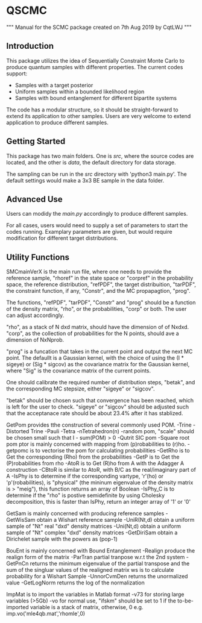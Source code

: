 # QSCMC

"""
Manual for the SCMC package
created on 7th Aug 2019
by CqtLWJ
"""
## Introduction
This package utilizes the idea of Sequentially Constraint Monte Carlo to produce quantum samples with different properties. The current codes support:
- Samples with a target posterior
- Uniform samples within a bounded likelihood region
- Samples with bound entanglement for different bipartite systems

The code has a modular structure, so it should be straight-forward to extend its application to other samples. Users are very welcome to extend application to produce different samples.

## Getting Started
This package has two main folders. One is *src*, where the source codes are located, and the other is *data*, the default directory for data storage.

The sampling can be run in the *src* directory with 'python3 main.py'. The default settings would make a 3x3 BE sample in the data folder.

## Advanced Use
Users can modidy the *main.py* accordingly to produce different samples.

For all cases, users would need to supply a set of parameters to start the codes running. Examplary parameters are given, but would require modification for different target distributions. 

## Utility Functions


SMCmainVerX 
	is the main run file, where one needs to provide the reference
sample, "rhoref" in the state space or "corpref" in the probability space, 
the reference distribution, "refPDF", the target distribuition, "tarPDF", 
the constraint function, if any, "Constr", and the MC propapagtion, "prog".

The functions, "refPDF", "tarPDF", "Constr" and "prog" should be a function 
of the density matrix, "rho", or the probabilities, "corp" or both. The user
can adjust accordingly.

"rho", as a stack of N dxd matrix, should have the dimension of of Nxdxd.
"corp", as the collection of probabilities for the N points, should ave 
a dimension of NxNprob.

"prog" is a funcation that takes in the current point and output the next MC
point. The defaullt is a Gaussian kernel, with the choice of using the 
(I * sigeye) or (Sig * sigcov) as the covariance matrix for the Gaussian 
kernel, where "Sig" is the covariance matrix of the current points.

One should calibrate the required number of distribution steps, "betak", and 
the corresponding MC stepsize, either "sigeye" or "sigcov".

"betak" should be chosen such that convergence has been reached, which is left 
for the user to check. "sigeye" or "sigcov" should be adjusted such that the 
acceptanace rate should be about 23.4% after it has stablized. 

GetPom
	provides tthe construction of several commonly used POM.
	-Trine
	-Distorted Trine
	-Pauli
	-Tetra
	-nTetrahedron(n)
	-random pom, "scale" should be chosen small such that I - sum(POM) > 0
	-Qutrit SIC pom
	-Square root pom
ptor
	is mainly concerned with mapping from (p)robabilities to (r)ho. 
	-getpomc is to vectorise the pom for calculating probabilities
	-GetRho  is to Get the corresponding (Rho) from the probabilities
	-GetP    is to Get the (P)robabilities from rho
	-AtoR    is to Get (R)ho from A with the Adagger A construction
	-CBtoR   is similar to AtoR, with B/C as the real/imaginary part of A 
	-IsPhy   is to determine if the corresponding vartype, 'r'(ho) or 
	 	 'p'(robabilities), is "physical" (the mininum eigenvalue
		  of the density matrix is > "meig"), this function returns 
		  an array of Boolean
	-IsPhy_C  is to determine if the "rho" is postive semidefinite by using 
		  Cholesky decomposition, this is faster than IsPhy, return an 
		  integer array of '1' or '0'

GetSam 
	is mainly concerned with producing reference samples
	-GetWisSam    obtain a Wishart reference sample
	-UniR(Nt,d)   obtain a uniform sample of "Nt" real "dxd" density matrices
	-Uni(Nt,d)    obtain a uniform sample of "Nt" complex "dxd" density matrices
	-GetDiriSam   obtain a Dirichelet sample with the powers as (pop-1)

BouEnt 
	is mainly concerned with Bound Entanglement 
	-Realign     produce the realign form of the matrix
	-ParTran     partial tranpose w.r.t the 2nd system
	-GetPnCn     returns the minimum eigenvalue of the partial transpose and the
		      sum of the singluar values of the realigned matrix
ws
	is to calculate probability for a Wishart Sample
	-UnnorCvmDen  returns the unormalized value
	-GetLogNorm   returns the log of the normalization 

ImpMat 
	is to import the variables in Matlab format
	-v73	for storing large variables (>5Gb)
	-vo 	for normal use, "ifskm" should be set to 1 if the to-be-imported variable
		is a stack of matrix, otherwise, 0 e.g. imp.vo('mle4qb.mat','rhomle',0)
